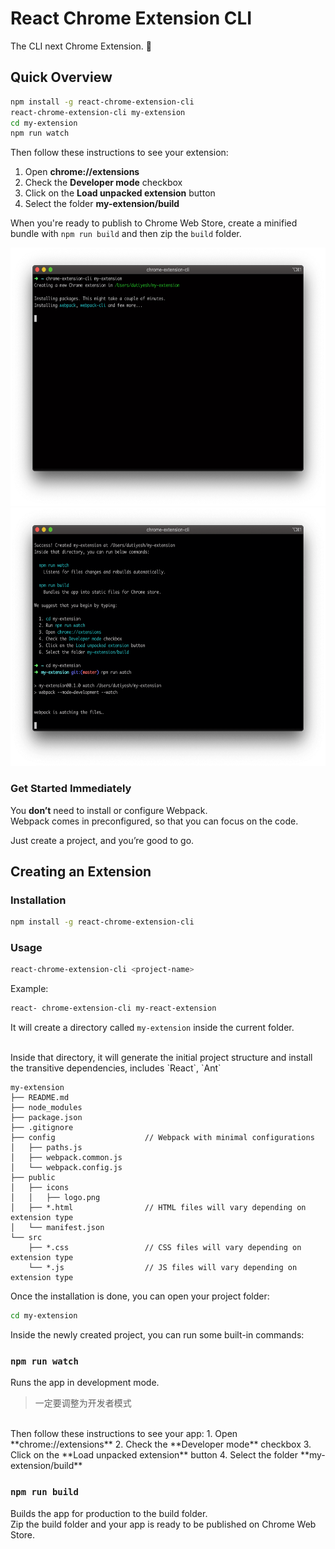 # React Chrome Extension CLI

The CLI next Chrome Extension. 🚀

## Quick Overview

```sh
npm install -g react-chrome-extension-cli
react-chrome-extension-cli my-extension
cd my-extension
npm run watch
```

Then follow these instructions to see your extension:
1. Open **chrome://extensions**
2. Check the **Developer mode** checkbox
3. Click on the **Load unpacked extension** button
4. Select the folder **my-extension/build**

When you're ready to publish to Chrome Web Store, create a minified bundle with `npm run build` and then zip the `build` folder.

<div align="center">
  <img width="600" height="413" src="assets/installation.png" alt="Chrome Extension CLI">
  <img width="600" height="413" src="assets/development.png" alt="Chrome Extension CLI">
</div>

### Get Started Immediately

You **don’t** need to install or configure Webpack.<br>
Webpack comes in preconfigured, so that you can focus on the code.

Just create a project, and you’re good to go.

## Creating an Extension

### Installation

```sh
npm install -g react-chrome-extension-cli
```

### Usage

```sh
react-chrome-extension-cli <project-name>
```

Example:
```sh
react- chrome-extension-cli my-react-extension
```

It will create a directory called `my-extension` inside the current folder.

<br>
Inside that directory, it will generate the initial project structure and install the transitive dependencies, includes `React`, `Ant`

```
my-extension
├── README.md
├── node_modules
├── package.json
├── .gitignore
├── config                    // Webpack with minimal configurations
│   ├── paths.js
│   ├── webpack.common.js
│   └── webpack.config.js
├── public
│   ├── icons
│   │   ├── logo.png
│   ├── *.html                // HTML files will vary depending on extension type
│   └── manifest.json
└── src
    ├── *.css                 // CSS files will vary depending on extension type
    └── *.js                  // JS files will vary depending on extension type
```

Once the installation is done, you can open your project folder:

```sh
cd my-extension
```

Inside the newly created project, you can run some built-in commands:

### `npm run watch`

Runs the app in development mode.
> 一定要调整为开发者模式

<br>
Then follow these instructions to see your app:
1. Open **chrome://extensions**
2. Check the **Developer mode** checkbox
3. Click on the **Load unpacked extension** button
4. Select the folder **my-extension/build**

### `npm run build`

Builds the app for production to the build folder.<br>
Zip the build folder and your app is ready to be published on Chrome Web Store.
